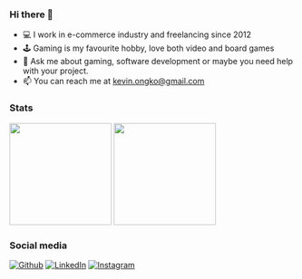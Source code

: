 ### Hi there 👋

- 💻 I work in e-commerce industry and freelancing since 2012
- 🕹️ Gaming is my favourite hobby, love both video and board games
- 💬 Ask me about gaming, software development or maybe you need help with your project.
- 📫 You can reach me at kevin.ongko@gmail.com

### Stats
<p>
  <img height="180em" src="https://github-readme-stats-eight-theta.vercel.app/api?username=kevinongko&show_icons=true&theme=onedark&include_all_commits=true&count_private=true"/>
  <img height="180em" src="https://github-readme-stats-eight-theta.vercel.app/api/top-langs/?username=kevinongko&theme=onedark&layout=compact&langs_count=10"/>
</p>

### Social media
<p>
  <a href="https://github.com/kevinongko" target="_blank"><img alt="Github" src="https://img.shields.io/badge/GitHub-%2312100E.svg?&style=for-the-badge&logo=Github&logoColor=white" /></a> 
  <a href="https://www.linkedin.com/in/kevinongko" target="_blank"><img alt="LinkedIn" src="https://img.shields.io/badge/linkedin-%230077B5.svg?&style=for-the-badge&logo=linkedin&logoColor=white" /></a> 
  <a href="https://www.instagram.com/kevin_ongko" target="_blank"><img alt="Instagram" src="https://img.shields.io/badge/instagram-%23E4405F.svg?&style=for-the-badge&logo=instagram&logoColor=white" /></a>
</p>
